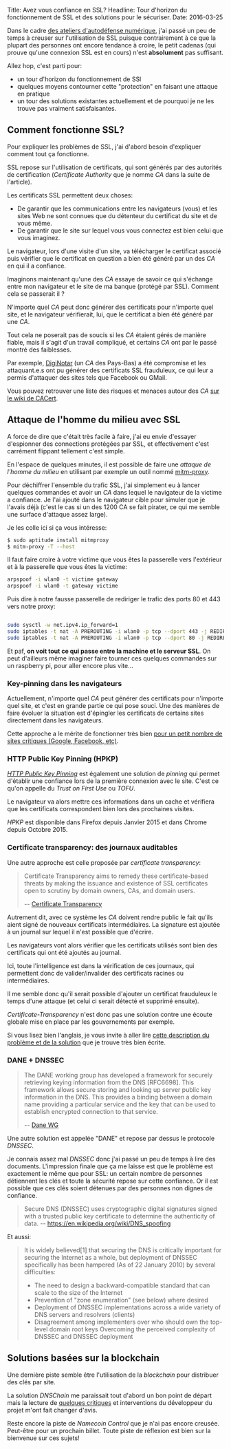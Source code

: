 Title: Avez vous confiance en SSL?
Headline: Tour d'horizon du fonctionnement de SSL et des solutions pour le sécuriser.
Date: 2016-03-25

Dans le cadre [des ateliers d'autodéfense numérique](http://autodefense-numerique.readthedocs.org/en/latest/),
j'ai passé un peu de temps à creuser sur l'utilisation de SSL puisque
contrairement à ce que la plupart des personnes ont encore tendance à croire,
le petit cadenas (qui prouve qu'une connexion SSL est en cours) n'est
**absolument** pas suffisant.

Allez hop, c'est parti pour:

- un tour d'horizon du fonctionnement de SSl
- quelques moyens contourner cette "protection" en faisant une attaque en pratique
- un tour des solutions existantes actuellement et de pourquoi je ne les trouve
  pas vraiment satisfaisantes.

## Comment fonctionne SSL?

Pour expliquer les problèmes de SSL, j'ai d'abord besoin d'expliquer comment
tout ça fonctionne.

SSL repose sur l'utilisation de certificats, qui sont générés par des autorités
de certification (*Certificate Authority* que je nomme *CA* dans la suite de
l'article).

Les certificats SSL permettent deux choses:

- De garantir que les communications entre les navigateurs (vous) et les sites
  Web ne sont connues que du détenteur du certificat du site et de vous même.
- De garantir que le site sur lequel vous vous connectez est bien celui que
  vous imaginez.

Le navigateur, lors d'une visite d'un site, va télécharger le certificat
associé puis vérifier que le certificat en question a bien été généré par un
des *CA* en qui il a confiance.

Imaginons maintenant qu'une des *CA* essaye de savoir ce qui s'échange entre
mon navigateur et le site de ma banque (protégé par SSL). Comment cela se
passerait il ?

N'importe quel *CA* peut donc générer des certificats pour n'importe quel site,
et le navigateur vérifierait, lui, que le certificat a bien été généré par une
*CA*.

Tout cela ne poserait pas de soucis si les *CA* étaient gérés de manière fiable,
mais il s'agit d'un travail compliqué, et certains *CA* ont par le passé montré
des faiblesses.

Par exemple, [DigiNotar](https://en.wikipedia.org/wiki/DigiNotar) (un *CA* des Pays-Bas)
a été compromise et les attaquant.e.s ont pu générer des certificats SSL
frauduleux, ce qui leur a permis d'attaquer des sites tels que Facebook ou GMail.

Vous pouvez retrouver une liste des risques et menaces autour des *CA* [sur le
wiki de CACert](http://wiki.cacert.org/Risk/History).

## Attaque de l'homme du milieu avec SSL

A force de dire que c'était très facile à faire, j'ai eu envie d'essayer
d'espionner des connections protégées par SSL, et effectivement c'est
carrément flippant tellement c'est simple.

En l'espace de quelques minutes, il est possible de faire une *attaque de
l'homme du milieu* en utilisant par exemple un outil nommé [mitm-proxy](http://docs.mitmproxy.org/en/stable).

Pour déchiffrer l'ensemble du trafic SSL, j'ai simplement eu à lancer quelques
commandes et avoir un *CA* dans lequel le navigateur de la victime a confiance.
Je l'ai ajouté dans le navigateur cible pour simuler que je l'avais déjà
(c'est le cas si un des 1200 CA se fait pirater, ce qui me semble une surface
d'attaque assez large).

Je les colle ici si ça vous intéresse:

```bash
$ sudo aptitude install mitmproxy
$ mitm-proxy -T --host
```

Il faut faire croire à votre victime que vous êtes la passerelle vers
l'extérieur et à la passerelle que vous êtes la victime:

```bash
arpspoof -i wlan0 -t victime gateway
arpspoof -i wlan0 -t gateway victime
```

Puis dire à notre fausse passerelle de rediriger le trafic des ports 80 et 443
vers notre proxy:

```bash

sudo sysctl -w net.ipv4.ip_forward=1
sudo iptables -t nat -A PREROUTING -i wlan0 -p tcp --dport 443 -j REDIRECT --to-port 4443
sudo iptables -t nat -A PREROUTING -i wlan0 -p tcp --dport 80 -j REDIRECT --to-port 4443
```

Et paf, **on voit tout ce qui passe entre la machine et le serveur SSL**. On peut
d'ailleurs même imaginer faire tourner ces quelques commandes sur un
raspberry pi, pour aller encore plus vite…

### Key-pinning dans les navigateurs

Actuellement, n'importe quel *CA* peut générer des certificats pour
n'importe quel site, et c'est en grande partie ce qui pose souci. Une des
manières de faire évoluer la situation est d'épingler les certificats de
certains sites directement dans les navigateurs.

Cette approche a le mérite de fonctionner très bien [pour un petit nombre de
sites critiques (Google, Facebook, etc)](https://dxr.mozilla.org/mozilla-central/source/security/manager/ssl/StaticHPKPins.h?from=StaticHPKPins.h).


### HTTP Public Key Pinning (HPKP)

[*HTTP Public Key Pinning*](https://developer.mozilla.org/en/docs/Web/Security/Public_Key_Pinning)
est également une solution de *pinning* qui permet d'établir une confiance lors
de la première connexion avec le site. C'est ce qu'on appelle du *Trust on First
Use* ou *TOFU*.

Le navigateur va alors mettre ces informations dans un cache et vérifiera que
les certificats correspondent bien lors des prochaines visites.

*HPKP* est disponible dans Firefox depuis Janvier 2015 et dans Chrome
depuis Octobre 2015.

### Certificate transparency: des journaux auditables

Une autre approche est celle proposée par *certificate transparency*:

> Certificate Transparency aims to remedy these certificate-based threats by
> making the issuance and existence of SSL certificates open to scrutiny by
> domain owners, CAs, and domain users.
>
> -- [Certificate Transparency](https://www.certificate-transparency.org/what-is-ct)

Autrement dit, avec ce système les *CA* doivent rendre public le fait qu'ils
aient signé de nouveaux certificats intermédiaires. La signature est ajoutée à
un journal sur lequel il n'est possible que d'écrire.

Les navigateurs vont alors vérifier que les certificats utilisés sont bien des
certificats qui ont été ajoutés au journal.

Ici, toute l'intelligence est dans la vérification de ces journaux, qui
permettent donc de valider/invalider des certificats racines ou intermédiaires.

Il me semble donc qu'il serait possible d'ajouter un certificat frauduleux le
temps d'une attaque (et celui ci serait détecté et supprimé ensuite).

*Certificate-Transparency* n'est donc pas une solution contre une écoute
globale mise en place par les gouvernements par exemple.

Si vous lisez bien l'anglais, je vous invite à aller lire
[cette description du problème et de la solution](http://security.stackexchange.com/a/52838)
que je trouve très bien écrite.

### DANE + DNSSEC

> The DANE working group has developed a framework for securely
retrieving keying information from the DNS [RFC6698]. This
framework allows secure storing and looking up server public key
information in the DNS. This provides a binding between a domain
name providing a particular service and the key that can be used
to establish encrypted connection to that service.
>
> -- [Dane WG](https://datatracker.ietf.org/wg/dane/charter/)

Une autre solution est appelée "DANE" et repose par dessus le protocole
*DNSSEC*.

Je connais assez mal *DNSSEC* donc j'ai passé un peu de temps à lire des
documents. L'impression finale que ça me laisse est que le problème est
exactement le même que pour SSL: un certain nombre de personnes détiennent les
clés et toute la sécurité repose sur cette confiance. Or il est possible que
ces clés soient détenues par des personnes non dignes de confiance.

> Secure DNS (DNSSEC) uses cryptographic digital signatures signed with a
> trusted public key certificate to determine the authenticity of data.
> -- https://en.wikipedia.org/wiki/DNS_spoofing

Et aussi:

> It is widely believed[1] that securing the DNS is critically important for
securing the Internet as a whole, but deployment of DNSSEC specifically has
been hampered (As of 22 January 2010) by several difficulties:
>
> - The need to design a backward-compatible standard that can scale to the
>   size of the Internet
> - Prevention of "zone enumeration" (see below) where desired
> - Deployment of DNSSEC implementations across a wide variety of DNS servers
>   and resolvers (clients)
> - Disagreement among implementers over who should own the top-level domain
>   root keys Overcoming the perceived complexity of DNSSEC and DNSSEC
>   deployment

## Solutions basées sur la blockchain

Une dernière piste semble être l'utilisation de la *blockchain* pour distribuer
des clés par site.

La solution *DNSChain* me paraissait tout d'abord un bon point de départ mais
la lecture de [quelques critiques](https://www.indolering.com/okturtles-dnschain-unblock-us)
et interventions du développeur du projet m'ont fait changer d'avis.

Reste encore la piste de *Namecoin Control* que je n'ai pas encore creusée.
Peut-être pour un prochain billet. Toute piste de réflexion est bien sur la
bienvenue sur ces sujets!
